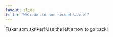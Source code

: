 ```yaml
---
layout: slide
title: "Welcome to our second slide!"
---
```

Fiskar som skriker!
Use the left arrow to go back!
